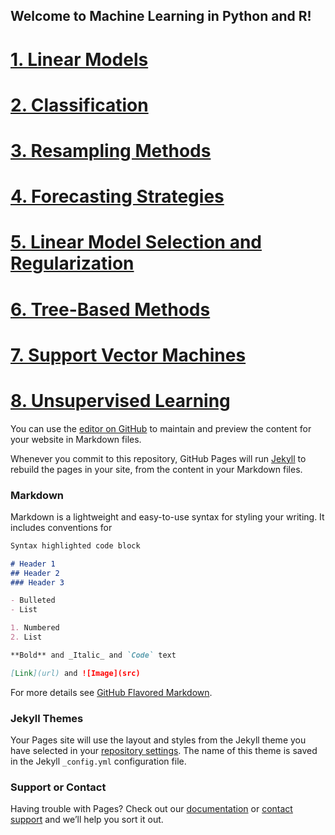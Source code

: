 ## Welcome to Machine Learning in Python and R!

# [1. Linear Models](https://euler777.github.io/LinearModels.github.io/)

# [2. Classification](https://euler777.github.io/Classification.github.io/)

# [3. Resampling Methods](https://euler777.github.io/ResamplingMethods.github.io/)

# [4. Forecasting Strategies](https://euler777.github.io/ForecastingStrategies.github.io/)

# [5. Linear Model Selection and Regularization](https://euler777.github.io/LinModSelectionRegularization.github.io/)

# [6. Tree-Based Methods](https://euler777.github.io/TreeBasedMethods.github.io/)

# [7. Support Vector Machines](https://euler777.github.io/SupportVectorMachines.github.io/)

# [8. Unsupervised Learning](https://euler777.github.io/UnsupervisedLearning.github.io/)

You can use the [editor on GitHub](https://github.com/euler777/euler777.github.io/edit/master/README.md) to maintain and preview the content for your website in Markdown files.

Whenever you commit to this repository, GitHub Pages will run [Jekyll](https://jekyllrb.com/) to rebuild the pages in your site, from the content in your Markdown files.

### Markdown

Markdown is a lightweight and easy-to-use syntax for styling your writing. It includes conventions for

```markdown
Syntax highlighted code block

# Header 1
## Header 2
### Header 3

- Bulleted
- List

1. Numbered
2. List

**Bold** and _Italic_ and `Code` text

[Link](url) and ![Image](src)
```

For more details see [GitHub Flavored Markdown](https://guides.github.com/features/mastering-markdown/).

### Jekyll Themes

Your Pages site will use the layout and styles from the Jekyll theme you have selected in your [repository settings](https://github.com/euler777/euler777.github.io/settings). The name of this theme is saved in the Jekyll `_config.yml` configuration file.

### Support or Contact

Having trouble with Pages? Check out our [documentation](https://help.github.com/categories/github-pages-basics/) or [contact support](https://github.com/contact) and we’ll help you sort it out.
